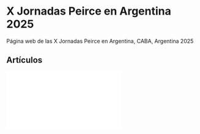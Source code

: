 # X Jornadas Peirce en Argentina 2025

Página web de las X Jornadas Peirce en Argentina, CABA, Argentina 2025

## Artículos

![Acosta y Florez](/articulos/acosta-florez.html)
